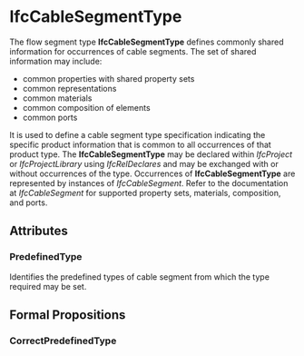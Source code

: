 # IfcCableSegmentType

The flow segment type **IfcCableSegmentType** defines commonly shared information for occurrences of cable segments. The set of shared information may include:

* common properties with shared property sets
* common representations
* common materials
* common composition of elements
* common ports
<!-- end of short definition -->

It is used to define a cable segment type specification indicating the specific product information that is common to all occurrences of that product type. The **IfcCableSegmentType** may be declared within _IfcProject_ or _IfcProjectLibrary_ using _IfcRelDeclares_ and may be exchanged with or without occurrences of the type. Occurrences of **IfcCableSegmentType** are represented by instances of _IfcCableSegment_. Refer to the documentation at _IfcCableSegment_ for supported property sets, materials, composition, and ports.

## Attributes

### PredefinedType
Identifies the predefined types of cable segment from which the type required may be set.

## Formal Propositions

### CorrectPredefinedType

